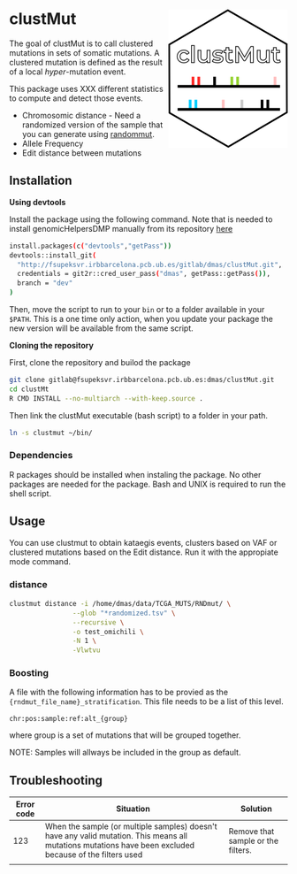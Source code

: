 clustMut <img src="clustmut_logo.png" align="right" />
========================================================

The goal of clustMut is to call clustered mutations in sets of somatic mutations.
A clustered mutation is defined as the result of a local _hyper_-mutation event.

This package uses XXX different statistics to compute and detect those events.

* Chromosomic distance - Need a randomized version of the sample that you can generate using [randommut](http://fsupeksvr.irbbarcelona.pcb.ub.es/gitlab/dmas/randommut).
* Allele Frequency
* Edit distance between mutations

## Installation

**Using devtools**

Install the package using the following command. Note that is needed to install genomicHelpersDMP manually from its repository [here](http://fsupeksvr.irbbarcelona.pcb.ub.es/gitlab/dmas/genomicHelpersDMP)

```bash
install.packages(c("devtools","getPass"))
devtools::install_git(
  "http://fsupeksvr.irbbarcelona.pcb.ub.es/gitlab/dmas/clustMut.git", 
  credentials = git2r::cred_user_pass("dmas", getPass::getPass()),
  branch = "dev"
)
```

Then, move the script to run to your `bin` or to a folder available in your `$PATH`.
This is a one time only action, when you update your package the new version will be available from the same script.

**Cloning the repository**

First, clone the repository and builod the package

```bash
git clone gitlab@fsupeksvr.irbbarcelona.pcb.ub.es:dmas/clustMut.git
cd clustMt
R CMD INSTALL --no-multiarch --with-keep.source .
```

Then link the clustMut executable (bash script) to a folder in your path.

```bash
ln -s clustmut ~/bin/
```

### Dependencies

R packages should be installed when instaling the package. No other packages are needed for the package. Bash and UNIX is required to run the shell script. 

## Usage

You can use clustmut to obtain kataegis events, clusters based on VAF or clustered mutations based on the Edit distance.
Run it with the appropiate mode command.

### distance

```bash
clustmut distance -i /home/dmas/data/TCGA_MUTS/RNDmut/ \
                --glob "*randomized.tsv" \
                --recursive \
                -o test_omichili \
                -N 1 \
                -Vlwtvu
```

### Boosting

A file with the following information has to be provied as the `{rndmut_file_name}_stratification`. This file needs to be a list of this level.

```
chr:pos:sample:ref:alt_{group}
```

where group is a set of mutations that will be grouped together.

NOTE: Samples will allways be included in the group as default.


## Troubleshooting


| Error code | Situation                                                                                                                                                | Solution                           |
|------------|----------------------------------------------------------------------------------------------------------------------------------------------------------|------------------------------------|
| 123        | When the sample (or multiple samples) doesn't have any valid mutation. This means all mutations mutations have been excluded because of the filters used | Remove that sample or the filters. |
|            |                                                                                                                                                          |                                    |

